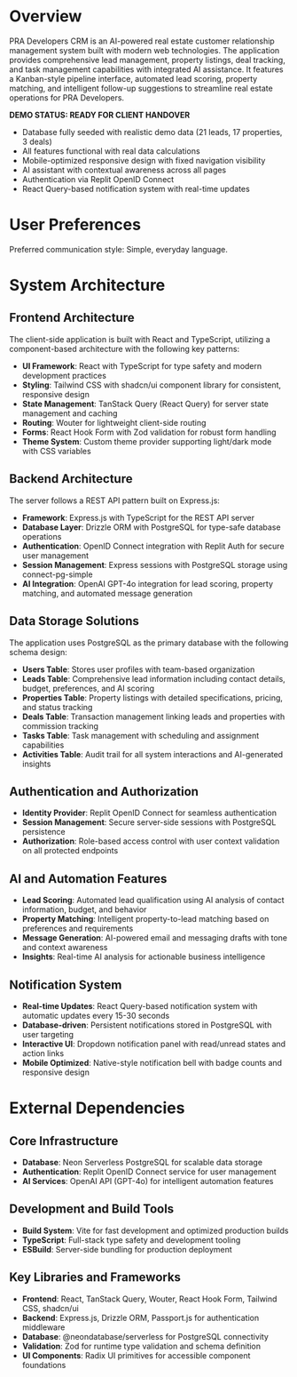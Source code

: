# Overview

PRA Developers CRM is an AI-powered real estate customer relationship management system built with modern web technologies. The application provides comprehensive lead management, property listings, deal tracking, and task management capabilities with integrated AI assistance. It features a Kanban-style pipeline interface, automated lead scoring, property matching, and intelligent follow-up suggestions to streamline real estate operations for PRA Developers.

**DEMO STATUS: READY FOR CLIENT HANDOVER** 
- Database fully seeded with realistic demo data (21 leads, 17 properties, 3 deals)
- All features functional with real data calculations
- Mobile-optimized responsive design with fixed navigation visibility
- AI assistant with contextual awareness across all pages
- Authentication via Replit OpenID Connect
- React Query-based notification system with real-time updates

# User Preferences

Preferred communication style: Simple, everyday language.

# System Architecture

## Frontend Architecture
The client-side application is built with React and TypeScript, utilizing a component-based architecture with the following key patterns:

- **UI Framework**: React with TypeScript for type safety and modern development practices
- **Styling**: Tailwind CSS with shadcn/ui component library for consistent, responsive design
- **State Management**: TanStack Query (React Query) for server state management and caching
- **Routing**: Wouter for lightweight client-side routing
- **Forms**: React Hook Form with Zod validation for robust form handling
- **Theme System**: Custom theme provider supporting light/dark mode with CSS variables

## Backend Architecture
The server follows a REST API pattern built on Express.js:

- **Framework**: Express.js with TypeScript for the REST API server
- **Database Layer**: Drizzle ORM with PostgreSQL for type-safe database operations
- **Authentication**: OpenID Connect integration with Replit Auth for secure user management
- **Session Management**: Express sessions with PostgreSQL storage using connect-pg-simple
- **AI Integration**: OpenAI GPT-4o integration for lead scoring, property matching, and automated message generation

## Data Storage Solutions
The application uses PostgreSQL as the primary database with the following schema design:

- **Users Table**: Stores user profiles with team-based organization
- **Leads Table**: Comprehensive lead information including contact details, budget, preferences, and AI scoring
- **Properties Table**: Property listings with detailed specifications, pricing, and status tracking
- **Deals Table**: Transaction management linking leads and properties with commission tracking
- **Tasks Table**: Task management with scheduling and assignment capabilities
- **Activities Table**: Audit trail for all system interactions and AI-generated insights

## Authentication and Authorization
- **Identity Provider**: Replit OpenID Connect for seamless authentication
- **Session Management**: Secure server-side sessions with PostgreSQL persistence
- **Authorization**: Role-based access control with user context validation on all protected endpoints

## AI and Automation Features
- **Lead Scoring**: Automated lead qualification using AI analysis of contact information, budget, and behavior
- **Property Matching**: Intelligent property-to-lead matching based on preferences and requirements
- **Message Generation**: AI-powered email and messaging drafts with tone and context awareness
- **Insights**: Real-time AI analysis for actionable business intelligence

## Notification System
- **Real-time Updates**: React Query-based notification system with automatic updates every 15-30 seconds
- **Database-driven**: Persistent notifications stored in PostgreSQL with user targeting
- **Interactive UI**: Dropdown notification panel with read/unread states and action links
- **Mobile Optimized**: Native-style notification bell with badge counts and responsive design

# External Dependencies

## Core Infrastructure
- **Database**: Neon Serverless PostgreSQL for scalable data storage
- **Authentication**: Replit OpenID Connect service for user management
- **AI Services**: OpenAI API (GPT-4o) for intelligent automation features

## Development and Build Tools
- **Build System**: Vite for fast development and optimized production builds
- **TypeScript**: Full-stack type safety and development tooling
- **ESBuild**: Server-side bundling for production deployment

## Key Libraries and Frameworks
- **Frontend**: React, TanStack Query, Wouter, React Hook Form, Tailwind CSS, shadcn/ui
- **Backend**: Express.js, Drizzle ORM, Passport.js for authentication middleware
- **Database**: @neondatabase/serverless for PostgreSQL connectivity
- **Validation**: Zod for runtime type validation and schema definition
- **UI Components**: Radix UI primitives for accessible component foundations